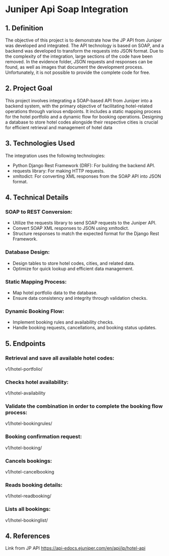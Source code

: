 
# Juniper Api Soap Integration

## 1. Definition
The objective of this project is to demonstrate how the JP API from Juniper was developed and integrated. The API technology is based on SOAP, and a backend was developed to transform the requests into JSON format. Due to the complexity of the integration, large sections of the code have been removed. In the evidence folder, JSON requests and responses can be found, as well as images that document the development process. Unfortunately, it is not possible to provide the complete code for free.

## 2. Project Goal
This project involves integrating a SOAP-based API from Juniper into a backend system, with the primary objective of facilitating hotel-related operations through various endpoints. It includes a static mapping process for the hotel portfolio and a dynamic flow for booking operations. Designing a database to store hotel codes alongside their respective cities is crucial for efficient retrieval and management of hotel data

## 3. Technologies Used
The integration uses the following technologies:
- Python Django Rest Framework (DRF): For building the backend API.
- requests library: For making HTTP requests.
- xmltodict: For converting XML responses from the SOAP API into JSON format.

## 4. Technical Details
### SOAP to REST Conversion:
- Utilize the requests library to send SOAP requests to the Juniper API.
- Convert SOAP XML responses to JSON using xmltodict.
- Structure responses to match the expected format for the Django Rest Framework.

### Database Design:
- Design tables to store hotel codes, cities, and related data.
- Optimize for quick lookup and efficient data management.

### Static Mapping Process:
- Map hotel portfolio data to the database.
- Ensure data consistency and integrity through validation checks.

### Dynamic Booking Flow:
- Implement booking rules and availability checks.
- Handle booking requests, cancellations, and booking status updates.

## 5. Endpoints
### Retrieval and save all available hotel codes:
v1/hotel-portfolio/

### Checks hotel availability:
v1/hotel-availability

### Validate the combination in order to complete the booking flow process:
v1/hotel-bookingrules/

### Booking confirmation request:
v1/hotel-booking/

### Cancels bookings:
v1/hotel-cancelbooking

### Reads booking details:
v1/hotel-readbooking/

### Lists all bookings:
v1/hotel-bookinglist/

## 4. References
Link from JP API
https://api-edocs.ejuniper.com/en/api/jp/hotel-api
